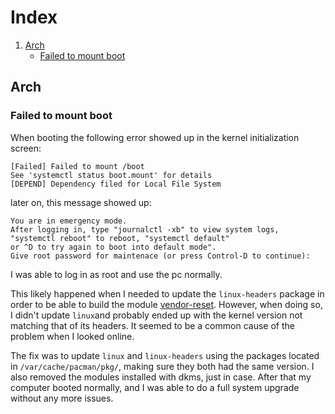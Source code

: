 # Index
1. [Arch](#arch)
    - [Failed to mount boot](#failed-to-mount-boot)

## Arch
### Failed to mount boot
When booting the following error showed up in the kernel initialization screen:
```
[Failed] Failed to mount /boot
See 'systemctl status boot.mount' for details
[DEPEND] Dependency filed for Local File System
```
later on, this message showed up:
```
You are in emergency mode. 
After logging in, type "journalctl -xb" to view system logs, 
"systemctl reboot" to reboot, "systemctl default" 
or ^D to try again to boot into default mode".
Give root password for maintenace (or press Control-D to continue):
```
I was able to log in as root and use the pc normally.

This likely happened when I needed to update the `linux-headers` package in order to be able to build the module [vendor-reset](https://github.com/gnif/vendor-reset.git). However, when doing so, I didn't update `linux`and probably ended up with the kernel version not matching that of its headers. It seemed to be a common cause of the problem when I looked online.

The fix was to update `linux` and `linux-headers` using the packages located in `/var/cache/pacman/pkg/`, making sure they both had the same version. I also removed the modules installed with dkms, just in case. After that my computer booted normally, and I was able to do a full system upgrade without any more issues.
